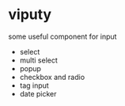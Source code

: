 # viputy

some useful component for input

- select
- multi select
- popup
- checkbox and radio
- tag input
- date picker
